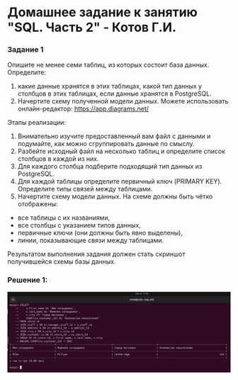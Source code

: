 # Домашнее задание к занятию "SQL. Часть 2" - Котов Г.И.




### Задание 1
Опишите не менее семи таблиц, из которых состоит база данных. Определите:

1. какие данные хранятся в этих таблицах,
какой тип данных у столбцов в этих таблицах, если данные хранятся в PostgreSQL.
2. Начертите схему полученной модели данных. Можете использовать онлайн-редактор: https://app.diagrams.net/

Этапы реализации:

1. Внимательно изучите предоставленный вам файл с данными и подумайте, как можно сгруппировать данные по смыслу.
2. Разбейте исходный файл на несколько таблиц и определите список столбцов в каждой из них.
3. Для каждого столбца подберите подходящий тип данных из PostgreSQL.
4. Для каждой таблицы определите первичный ключ (PRIMARY KEY).
Определите типы связей между таблицами.
5. Начертите схему модели данных. На схеме должны быть чётко отображены:
- все таблицы с их названиями,
- все столбцы с указанием типов данных,
- первичные ключи (они должны быть явно выделены),
- линии, показывающие связи между таблицами.

Результатом выполнения задания должен стать скриншот получившейся схемы базы данных.


### Решение 1: 


![Задание 1](img/1.png)
